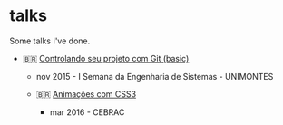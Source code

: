 # talks

Some talks I've done.

* 🇧🇷 [Controlando seu projeto com Git (basic)](./git-basic)
  * nov 2015 - I Semana da Engenharia de Sistemas - UNIMONTES


  * 🇧🇷 [Animações com CSS3](./css3-animations)
    * mar 2016 - CEBRAC
